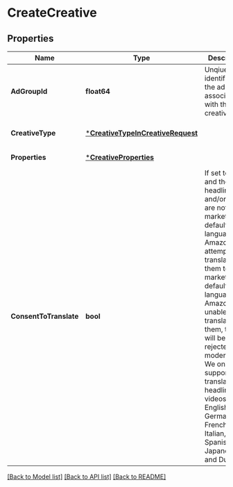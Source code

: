 # CreateCreative

## Properties
Name | Type | Description | Notes
------------ | ------------- | ------------- | -------------
**AdGroupId** | **float64** | Unqiue identifier for the ad group associated with the creative. | [default to null]
**CreativeType** | [***CreativeTypeInCreativeRequest**](CreativeTypeInCreativeRequest.md) |  | [optional] [default to null]
**Properties** | [***CreativeProperties**](CreativeProperties.md) |  | [default to null]
**ConsentToTranslate** | **bool** | If set to true and the headline and/or video are not in the marketplace&#x27;s default language, Amazon will attempt to translate them to the marketplace&#x27;s default language. If Amazon is unable to translate them, the ad will be rejected by moderation. We only support translating headlines and videos from English to German, French, Italian, Spanish, Japanese, and Dutch. | [optional] [default to null]

[[Back to Model list]](../README.md#documentation-for-models) [[Back to API list]](../README.md#documentation-for-api-endpoints) [[Back to README]](../README.md)

